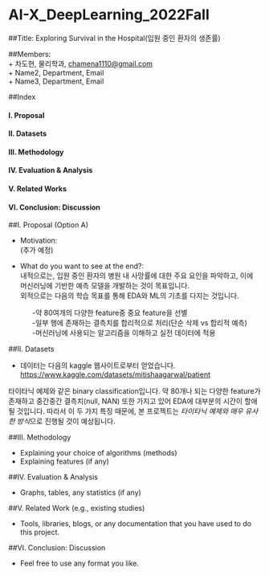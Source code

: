 # AI-X_DeepLearning_2022Fall
##Title: Exploring Survival in the Hospital(입원 중인 환자의 생존률)

##Members: <br> + 차도현, 물리학과, chamena1110@gmail.com <br> + Name2, Department, Email <br> + Name3, Department, Email 

##Index
####    I. Proposal
####    II. Datasets
####    III. Methodology
####    IV. Evaluation & Analysis
####    V. Related Works
####    VI. Conclusion: Discussion

##I. Proposal (Option A)

- Motivation: <br> (추가 예정)

- What do you want to see at the end?: <br> 내적으로는, 입원 중인 환자의 병원 내 사망률에 대한 주요 요인을 파악하고, 이에 머신러닝에 기반한 예측 모델을 개발하는 것이 목표입니다. <br> 외적으로는 다음의 학습 목표를 통해 EDA와 ML의 기초를 다지는 것입니다. <ol> -약 80여개의 다양한 feature중 중요 feature을 선별 <br> -일부 행에 존재하는 결측치를 합리적으로 처리(단순 삭제 vs 합리적 예측) <br> -머신러닝에 사용되는 알고리즘을 이해하고 실전 데이터에 적용 


##II. Datasets

- 데이터는 다음의 kaggle 웹사이트로부터 얻었습니다.
https://www.kaggle.com/datasets/mitishaagarwal/patient 

타이타닉 예제와 같은 binary classification입니다.
약 80개나 되는 다양한 feature가 존재하고 중간중간 결측치(null, NAN) 또한 가지고 있어 EDA에 대부분의 시간이 할애될 것입니다.
따라서 이 두 가지 특징 때문에, 본 프로젝트는 *타이타닉 예제와 매우 유사한 방식*으로 진행될 것이 예상됩니다.



##III. Methodology 
- Explaining your choice of algorithms (methods)
- Explaining features (if any) 

##IV. Evaluation & Analysis
- Graphs, tables, any statistics (if any)
  
##V. Related Work (e.g., existing studies)
- Tools, libraries, blogs, or any documentation that you have used to do this project.
  
##VI. Conclusion: Discussion
- Feel free to use any format you like. 
  

